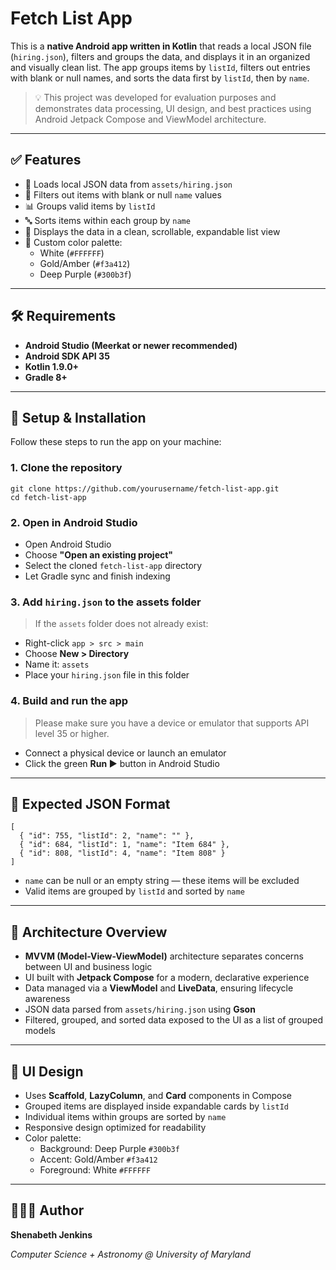 # Fetch List App

This is a **native Android app written in Kotlin** that reads a local JSON file (`hiring.json`), filters and groups the data, and displays it in an organized and visually clean list. The app groups items by `listId`, filters out entries with blank or null names, and sorts the data first by `listId`, then by `name`.

> 💡 This project was developed for evaluation purposes and demonstrates data processing, UI design, and best practices using Android Jetpack Compose and ViewModel architecture.

---

## ✅ Features

- 📂 Loads local JSON data from `assets/hiring.json`
- 🧹 Filters out items with blank or null `name` values
- 📊 Groups valid items by `listId`
- 🔤 Sorts items within each group by `name`
- 📱 Displays the data in a clean, scrollable, expandable list view
- 🎨 Custom color palette:
    - White (`#FFFFFF`)
    - Gold/Amber (`#f3a412`)
    - Deep Purple (`#300b3f`)

---

## 🛠 Requirements

- **Android Studio (Meerkat or newer recommended)**
- **Android SDK API 35**
- **Kotlin 1.9.0+**
- **Gradle 8+**

---

## 🚀 Setup & Installation

Follow these steps to run the app on your machine:

### 1. Clone the repository

```
git clone https://github.com/yourusername/fetch-list-app.git
cd fetch-list-app
```

### 2. Open in Android Studio

- Open Android Studio
- Choose **"Open an existing project"**
- Select the cloned `fetch-list-app` directory
- Let Gradle sync and finish indexing

### 3. Add `hiring.json` to the assets folder

> If the `assets` folder does not already exist:

- Right-click `app > src > main`
- Choose **New > Directory**
- Name it: `assets`
- Place your `hiring.json` file in this folder

### 4. Build and run the app

> Please make sure you have a device or emulator that supports API level 35 or higher.

- Connect a physical device or launch an emulator
- Click the green **Run ▶** button in Android Studio

---

## 📄 Expected JSON Format

```
[
  { "id": 755, "listId": 2, "name": "" },
  { "id": 684, "listId": 1, "name": "Item 684" },
  { "id": 808, "listId": 4, "name": "Item 808" }
]
```

- `name` can be null or an empty string — these items will be excluded
- Valid items are grouped by `listId` and sorted by `name`

---

## 🧱 Architecture Overview

- **MVVM (Model-View-ViewModel)** architecture separates concerns between UI and business logic
- UI built with **Jetpack Compose** for a modern, declarative experience
- Data managed via a **ViewModel** and **LiveData**, ensuring lifecycle awareness
- JSON data parsed from `assets/hiring.json` using **Gson**
- Filtered, grouped, and sorted data exposed to the UI as a list of grouped models

---

## 🎨 UI Design

- Uses **Scaffold**, **LazyColumn**, and **Card** components in Compose
- Grouped items are displayed inside expandable cards by `listId`
- Individual items within groups are sorted by `name`
- Responsive design optimized for readability
- Color palette:
    - Background: Deep Purple `#300b3f`
    - Accent: Gold/Amber `#f3a412`
    - Foreground: White `#FFFFFF`

---

## 👩🏽‍💻 Author

**Shenabeth Jenkins**

*Computer Science + Astronomy @ University of Maryland*

